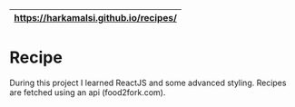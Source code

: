 https://harkamalsi.github.io/recipes/ |
--------------------------------------|

# Recipe
During this project I learned ReactJS and some advanced styling. Recipes are fetched using an api (food2fork.com).


